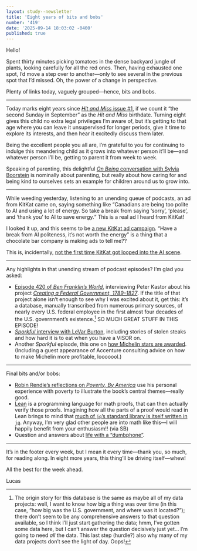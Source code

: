 ```yaml
---
layout: study--newsletter
title: 'Eight years of bits and bobs'
number: '419'
date: '2025-09-14 18:03:02 -0400'
published: true
---
```


Hello!

Spent thirty minutes picking tomatoes in the dense backyard jungle of plants, looking carefully for all the red ones. Then, having exhausted one spot, I’d move a step over to another—only to see several in the previous spot that I’d missed. Oh, the power of a change in perspective.

Plenty of links today, vaguely grouped—hence, bits and bobs.

***

Today marks eight years since [_Hit and Miss_ issue #1](https://lucascherkewski.com/hit-and-miss/1-earthworming/), if we count it “the second Sunday in September” as the _Hit and Miss_ birthdate. Turning eight gives this child no extra legal privileges I’m aware of, but it’s getting to that age where you can leave it unsupervised for longer periods, give it time to explore its interests, and then hear it excitedly discuss them later.

Being the excellent people you all are, I’m grateful to you for continuing to indulge this meandering child as it grows into whatever person it’ll be—and whatever person I’ll be, getting to parent it from week to week.

Speaking of parenting, this delightful [_On Being_ conversation with Sylvia Boorstein](https://onbeing.org/programs/sylvia-boorstein-what-we-nurture-2022/) is nominally about parenting, but really about how caring for and being kind to ourselves sets an example for children around us to grow into.

***

While weeding yesterday, listening to an unending queue of podcasts, an ad from KitKat came on, saying something like “Canadians are being too polite to AI and using a lot of energy. So take a break from saying ‘sorry’, ‘please’, and ‘thank you’ to AI to save energy.“ This is a real ad I heard from KitKat!

I looked it up, and this seems to be [a new KitKat ad campaign](https://adage.com/creativity/work/aa-kitkat-have-a-break-from-ai-politeness/). “Have a break from AI politeness, it’s not worth the energy” is a thing that a chocolate bar company is making ads to tell me??

This is, incidentally, [not the first time KitKat got looped into the AI scene](https://kitkathaveaibreak.ca/).

***

Any highlights in that unending stream of podcast episodes? I’m glad you asked:

- [Episode 420 of _Ben Franklin’s World_](https://benfranklinsworld.com/episode-420-peter-kastor-creating-the-u-s-federal-government/), interviewing Peter Kastor about his project [_Creating a Federal Government, 1789–1827_](https://creatingafederalgovernment.wustl.edu/). If the title of that project alone isn’t enough to see why I was excited about it, get this: it’s a database, manually transcribed from numerous primary sources, of nearly every U.S. federal employee in the first almost four decades of the U.S. government’s existence.[^havetocountit] SO MUCH GREAT STUFF IN THIS EPISODE!
- [_Sporkful_ interview with LeVar Burton](https://www.sporkful.com/levar-burton-even-reads-recipes-dramatically-copy/), including stories of stolen steaks and how hard it is to eat when you have a VISOR on.
- Another _Sporkful_ episode, this one on [how Michelin stars are awarded](https://www.sporkful.com/how-do-michelin-stars-actually-work/). (Including a guest appearance of Accenture consulting advice on how to make Michelin more profitable, looooool.)

[^havetocountit]: The origin story for this database is the same as maybe all of my data projects: well, I want to know how big a thing was over time (in this case, “how big was the U.S. government, and where was it located?”); there don’t seem to be any comprehensive answers to that question available, so I think I’ll just start gathering the data; hmm, I’ve gotten some data here, but I can’t answer the question decisively just yet… I’m going to need _all_ the data. This last step (hurdle?) also why many of my data projects don’t see the light of day. Oops!

***

Final bits and/or bobs:

- [Robin Rendle’s reflections on _Poverty, By America_](https://robinrendle.com/notes/notes-on-poverty/) use his personal experience with poverty to illustrate the book’s central themes—really good.
- [Lean](https://overreacted.io/the-math-is-haunted/) is a programming language for math proofs, that can then actually verify those proofs. Imagining how all the parts of a proof would read in Lean brings to mind that [much of `jq`’s standard library is itself written in `jq`](https://github.com/jqlang/jq/blob/master/src/builtin.jq). Anyway, I’m very glad other people are into math like this—I will happily benefit from your enthusiasm!! (via SB)
- Question and answers about [life with a “dumbphone”](https://blog.avas.space/dumbphone-wife/).

***

It’s in the footer every week, but I mean it every time—thank you, so much, for reading along. In eight more years, this thing’ll be driving itself—whew!

All the best for the week ahead.

Lucas